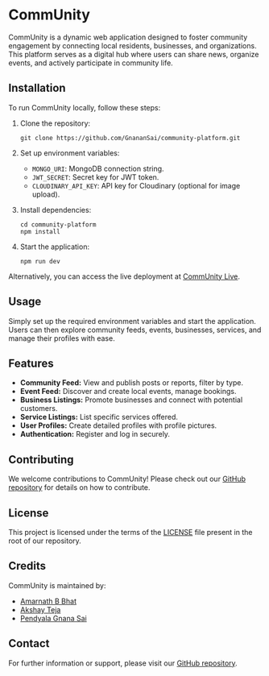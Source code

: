 # CommUnity

CommUnity is a dynamic web application designed to foster community engagement by connecting local residents, businesses, and organizations. This platform serves as a digital hub where users can share news, organize events, and actively participate in community life.

## Installation

To run CommUnity locally, follow these steps:

1. Clone the repository:

   ```
   git clone https://github.com/GnananSai/community-platform.git
   ```

2. Set up environment variables:

   - `MONGO_URI`: MongoDB connection string.
   - `JWT_SECRET`: Secret key for JWT token.
   - `CLOUDINARY_API_KEY`: API key for Cloudinary (optional for image upload).

3. Install dependencies:

   ```
   cd community-platform
   npm install
   ```

4. Start the application:
   ```
   npm run dev
   ```

Alternatively, you can access the live deployment at [CommUnity Live](https://communityplatform.vercel.app/).

## Usage

Simply set up the required environment variables and start the application. Users can then explore community feeds, events, businesses, services, and manage their profiles with ease.

## Features

- **Community Feed:** View and publish posts or reports, filter by type.
- **Event Feed:** Discover and create local events, manage bookings.
- **Business Listings:** Promote businesses and connect with potential customers.
- **Service Listings:** List specific services offered.
- **User Profiles:** Create detailed profiles with profile pictures.
- **Authentication:** Register and log in securely.

## Contributing

We welcome contributions to CommUnity! Please check out our [GitHub repository](https://github.com/GnananSai/community-platform) for details on how to contribute.

## License

This project is licensed under the terms of the [LICENSE](./LICENSE) file present in the root of our repository.

## Credits

CommUnity is maintained by:

- [Amarnath B Bhat](https://github.com/amar-nath-bhat)
- [Akshay Teja](https://github.com/AkshayTeja)
- [Pendyala Gnana Sai](https://github.com/GnananSai)

## Contact

For further information or support, please visit our [GitHub repository](https://github.com/GnananSai/community-platform).

